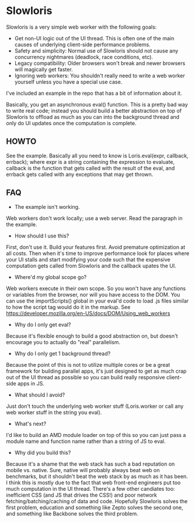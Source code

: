 Slowloris
=========

Slowloris is a very simple web worker with the following goals:

  + Get non-UI logic out of the UI thread. This is often one of the main causes of underlying client-side performance problems.
  + Safety and simplicity: Normal use of Slowloris should not cause any concurrency nightmares (deadlock, race conditions, etc).
  + Legacy compatibility: Older browsers won't break and newer browsers will magically get faster.
  + Ignoring web workers: You shouldn't really need to write a web worker yourself unless you have a special use case.

I've included an example in the repo that has a bit of information about it.

Basically, you get an asynchronous eval() function. This is a pretty bad way to write real code; instead you should build a
better abstraction on top of Slowloris to offload as much as you can into the background thread and only do UI updates once
the computation is complete.

HOWTO
-----

See the example. Basically all you need to know is Loris.eval(expr, callback, errback); where expr is a string containing
the expression to evaluate, callback is the function that gets called with the result of the eval, and errback gets called
with any exceptions that may get thrown.

FAQ
---

  + The example isn't working.

Web workers don't work locally; use a web server. Read the paragraph in the example.

  + How should I use this?

First, don't use it. Build your features first. Avoid premature optimization at all costs. Then when it's time to improve
performance look for places where your UI stalls and start modifying your code such that the expensive computation gets
called from Slowloris and the callback upates the UI.

  + Where'd my global scope go?

Web workers execute in their own scope. So you won't have any functions or variables from the browser, nor will you have
access to the DOM. You can use the importScripts() global in your eval'd code to load .js files similar to how the script
tag would do it in the markup. See https://developer.mozilla.org/en-US/docs/DOM/Using_web_workers

  + Why do I only get eval?

Because it's flexible enough to build a good abstraction on, but doesn't encourage you to actually do "real" parallelism.

  + Why do I only get 1 background thread?

Because the point of this is not to utilize multiple cores or be a great framework for building parallel apps, it's just
designed to get as much crap out of the UI thread as possible so you can build really responsive client-side apps in JS.

  + What should I avoid?

Just don't touch the underlying web worker stuff (Loris.worker or call any web worker stuff in the string you eval).

  + What's next?

I'd like to build an AMD module loader on top of this so you can just pass a module name and function name rather than a
string of JS to eval.

  + Why did you build this?

Because it's a shame that the web stack has such a bad reputation on mobile vs. native. Sure, native will probably always
beat web on benchmarks, but it shouldn't beat the web stack by as much as it has been. I think this is mostly due to
the fact that web front-end engineers put too much computation in the UI thread. There's a few other candiates too:
inefficient CSS (and JS that drives the CSS!) and poor network fetching/batching/caching of data and code. Hopefully
Slowloris solves the first problem, education and something like Zepto solves the second one, and something like Backbone
solves the third problem.